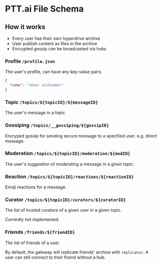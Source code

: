 # PTT.ai File Schema

## How it works

* Every user has their own hyperdrive archive
* User publish content as files in the archive
* Encrypted gossip can be broadcasted via hubs

### Profile `/profile.json`

The user's profile, can have any key-value pairs.

```json
{
  "name": "<User nickname>"
}
```

### Topic `/topics/${topicID}/${messageID}`

The user's message in a topic.

### Gossiping `/topics/__gossiping/${gossipID}`

Encryped gossip for sending secure message to a specified user. e.g. direct message.

### Moderation `/topics/${topicID}/moderation/${modID}`

The user's suggestion of moderating a message in a given topic.

### Reaction `/topics/${topicID}/reactions/${reactionID}`

Emoji reactions for a message.

### Curator `/topics/${topicID}/curators/${curatorID}`

The list of trusted curators of a given user in a given topic.

Currently not implemented.

### Friends `/friends/${friendID}`

The list of friends of a user.

By default, the gateway will replicate friends' archive with `replicator`. A user can still connect to their friend without a hub.
